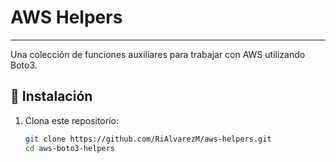 # AWS Helpers
---
Una colección de funciones auxiliares para trabajar con AWS utilizando Boto3.

## 🚀 Instalación

1. Clona este repositorio:
   ```sh
   git clone https://github.com/RiAlvarezM/aws-helpers.git
   cd aws-boto3-helpers
